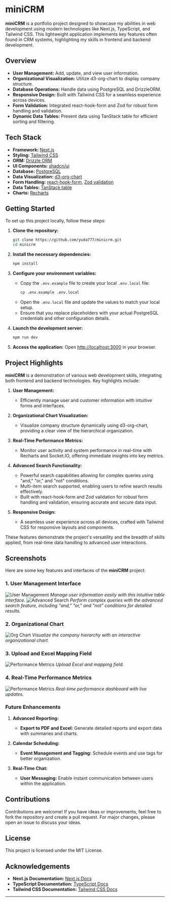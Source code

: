 # miniCRM

**miniCRM** is a portfolio project designed to showcase my abilities in web development using modern technologies like Next.js, TypeScript, and Tailwind CSS. This lightweight application implements key features often found in CRM systems, highlighting my skills in frontend and backend development.

## Overview

- **User Management:** Add, update, and view user information.
- **Organizational Visualization:** Utilize d3-org-chart to display company structure.
- **Database Operations:** Handle data using PostgreSQL and DrizzleORM.
- **Responsive Design:** Built with Tailwind CSS for a seamless experience across devices.
- **Form Validation:** Integrated react-hook-form and Zod for robust form handling and validation.
- **Dynamic Data Tables:** Present data using TanStack table for efficient sorting and filtering.

## Tech Stack

- **Framework:** [Next.js](https://nextjs.org)
- **Styling:** [Tailwind CSS](https://tailwindcss.com)
- **ORM:** [Drizzle ORM](https://orm.drizzle.team)
- **UI Components:** [shadcn/ui](https://ui.shadcn.com)
- **Database:** [PostgreSQL](https://www.postgresql.org/)
- **Data Visualization:** [d3-org-chart](https://www.npmjs.com/package/d3-org-chart)
- **Form Handling:** [react-hook-form](https://react-hook-form.com/), [Zod validation](https://zod.dev/)
- **Data Tables:** [TanStack table](https://tanstack.com/table/latest)
- **Charts:** [Recharts](https://recharts.org/en-US/)

## Getting Started

To set up this project locally, follow these steps:

1. **Clone the repository:**

   ```bash
   git clone https://github.com/yuda777/minicrm.git
   cd minicrm
   ```

2. **Install the necessary dependencies:**

   ```bash
   npm install
   ```

3. **Configure your environment variables:**

   - Copy the `.env.example` file to create your local `.env.local` file:
     ```bash
     cp .env.example .env.local
     ```
   - Open the `.env.local` file and update the values to match your local setup.
   - Ensure that you replace placeholders with your actual PostgreSQL credentials and other configuration details.

4. **Launch the development server:**

   ```bash
   npm run dev
   ```

5. **Access the application:**
   Open [http://localhost:3000](http://localhost:3000) in your browser.

## Project Highlights

**miniCRM** is a demonstration of various web development skills, integrating both frontend and backend technologies. Key highlights include:

1. **User Management:**

   - Efficiently manage user and customer information with intuitive forms and interfaces.

2. **Organizational Chart Visualization:**

   - Visualize company structure dynamically using d3-org-chart, providing a clear view of the hierarchical organization.

3. **Real-Time Performance Metrics:**

   - Monitor user activity and system performance in real-time with Recharts and Socket.IO, offering immediate insights into key metrics.

4. **Advanced Search Functionality:**

   - Powerful search capabilities allowing for complex queries using "and," "or," and "not" conditions.
   - Multi-item search supported, enabling users to refine search results effectively.
   - Built with react-hook-form and Zod validation for robust form handling and validation, ensuring accurate and secure data input.

5. **Responsive Design:**
   - A seamless user experience across all devices, crafted with Tailwind CSS for responsive layouts and components.

These features demonstrate the project's versatility and the breadth of skills applied, from real-time data handling to advanced user interactions.

## Screenshots

Here are some key features and interfaces of the **miniCRM** project:

### 1. User Management Interface

![User Management](/public/screenshot/sc6.png)
_Manage user information easily with this intuitive table interface._
![Advanced Search](/public/screenshot/sc2.png)
_Perform complex queries with the advanced search feature, including "and," "or," and "not" conditions for detailed results._

### 2. Organizational Chart

![Org Chart](/public/screenshot/sc1.png)
_Visualize the company hierarchy with an interactive organizational chart._

### 3. Upload and Excel Mapping Field

![Performance Metrics](/public/screenshot/sc3.png)
_Upload Excel and mapping field._

### 4. Real-Time Performance Metrics

![Performance Metrics](/public/screenshot/sc4.png)
_Real-time performance dashboard with live updates._

### Future Enhancements

1. **Advanced Reporting:**

   - **Export to PDF and Excel:** Generate detailed reports and export data with summaries and charts.

2. **Calendar Scheduling:**

   - **Event Management and Tagging:** Schedule events and use tags for better organization.

3. **Real-Time Chat:**
   - **User Messaging:** Enable instant communication between users within the application.

## Contributions

Contributions are welcome! If you have ideas or improvements, feel free to fork the repository and create a pull request. For major changes, please open an issue to discuss your ideas.

## License

This project is licensed under the MIT License.

## Acknowledgements

- **Next.js Documentation:** [Next.js Docs](https://nextjs.org/docs)
- **TypeScript Documentation:** [TypeScript Docs](https://www.typescriptlang.org/docs/)
- **Tailwind CSS Documentation:** [Tailwind CSS Docs](https://tailwindcss.com/docs)

---
